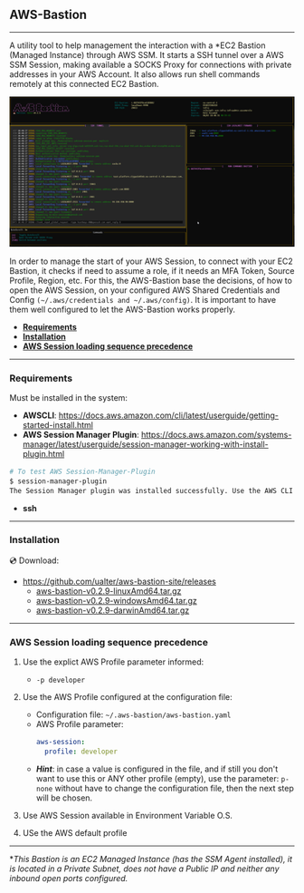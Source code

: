 ## **AWS-Bastion**
---
A utility tool to help management the interaction with a *EC2 Bastion (Managed Instance) through AWS SSM. It starts a SSH tunnel over a AWS SSM Session, making available a SOCKS Proxy for connections with private addresses in your AWS Account. It also allows run shell commands remotely at this connected EC2 Bastion.

![AWS Bastion](./docs/screenshot_1.png)

In order to manage the start of your AWS Session, to connect with your EC2 Bastion, it checks if need to assume a role, if it needs an MFA Token, Source Profile, Region, etc. For this, the AWS-Bastion base the decisions, of how to open the AWS Session, on your configured AWS Shared Credentials and Config ```(~/.aws/credentials and ~/.aws/config)```. It is important to have them well configured to let the AWS-Bastion works properly. 


  - [**Requirements**](#requirements)
  - [**Installation**](#installation)
  - [**AWS Session loading sequence precedence**](#aws-session-loading-sequence-precedence)

--- 

### **Requirements**
Must be installed in the system:
- **AWSCLI**: https://docs.aws.amazon.com/cli/latest/userguide/getting-started-install.html
- **AWS Session Manager Plugin**: https://docs.aws.amazon.com/systems-manager/latest/userguide/session-manager-working-with-install-plugin.html
```bash
# To test AWS Session-Manager-Plugin
$ session-manager-plugin
The Session Manager plugin was installed successfully. Use the AWS CLI to start a session.
```
- **ssh** 

---

### **Installation**

:cd: Download:
- https://github.com/ualter/aws-bastion-site/releases
  - [aws-bastion-v0.2.9-linuxAmd64.tar.gz](https://github.com/ualter/aws-bastion-site/releases/download/v0.2.9/aws-bastion-v0.2.9-linuxAmd64.tar.gz)
  - [aws-bastion-v0.2.9-windowsAmd64.tar.gz](https://github.com/ualter/aws-bastion-site/releases/download/v0.2.9/aws-bastion-v0.2.9-windowsAmd64.tar.gz)
  - [aws-bastion-v0.2.9-darwinAmd64.tar.gz](https://github.com/ualter/aws-bastion-site/releases/download/v0.2.9/aws-bastion-v0.2.9-darwinAmd64.tar.gz)

---

### **AWS Session loading sequence precedence**
1. Use the explict AWS Profile parameter informed: 
   - `-p developer`
2. Use the AWS Profile configured at the configuration file:
   - Configuration file: `~/.aws-bastion/aws-bastion.yaml`
   - AWS Profile parameter:
     ```yml
     aws-session:
       profile: developer
     ```
    - ***Hint***: in case a value is configured in the file, and if still you don't want to use this or ANY other profile (empty), use the parameter: `p- none` without have to change the configuration file, then the next step will be chosen.
  
3. Use AWS Session available in Environment Variable O.S.
   
4. USe the AWS default profile

---

**This Bastion is an EC2 Managed Instance (has the SSM Agent installed), it is located in a Private Subnet, does not have a Public IP and neither any inbound open ports configured.*